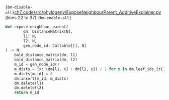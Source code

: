 `{bm-disable-all}`[ch7_code/src/phylogeny/ExposeNeighbourParent_AdditiveExplainer.py](ch7_code/src/phylogeny/ExposeNeighbourParent_AdditiveExplainer.py) (lines 22 to 37):`{bm-enable-all}`

```python
def expose_neighbour_parent(
        dm: DistanceMatrix[N],
        l1: N,
        l2: N,
        gen_node_id: Callable[[], N]
) -> N:
    bald_distance_matrix(dm, l1)
    bald_distance_matrix(dm, l2)
    m_id = gen_node_id()
    m_dists = {x: (dm[l1, x] + dm[l2, x]) / 2 for x in dm.leaf_ids_it()}
    m_dists[m_id] = 0
    dm.insert(m_id, m_dists)
    dm.delete(l1)
    dm.delete(l2)
    return m_id
```